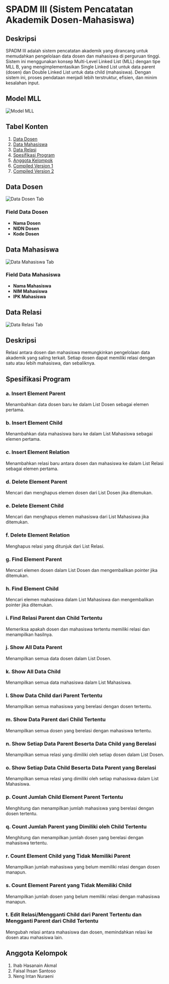# SPADM III (Sistem Pencatatan Akademik Dosen-Mahasiswa)

## Deskripsi
SPADM III adalah sistem pencatatan akademik yang dirancang untuk memudahkan pengelolaan data dosen dan mahasiswa di perguruan tinggi. Sistem ini menggunakan konsep Multi-Level Linked List (MLL) dengan tipe MLL B, yang mengimplementasikan Single Linked List untuk data parent (dosen) dan Double Linked List untuk data child (mahasiswa). Dengan sistem ini, proses pendataan menjadi lebih terstruktur, efisien, dan minim kesalahan input.

## Model MLL
![Model MLL](https://i.imgur.com/mSwORni.png)

## Tabel Konten
1. [Data Dosen](#data-dosen)
2. [Data Mahasiswa](#data-mahasiswa)
3. [Data Relasi](#data-relasi)
4. [Spesifikasi Program](#spesifikasi-program)
5. [Anggota Kelompok](#anggota-kelompok)
5. [Compiled Version 1](https://github.com/CyrusSE/Data-Structure-Project/raw/refs/heads/main/Version%201/bin/Debug/Mhs%20Dosen.exe)
6. [Compiled Version 2](https://github.com/CyrusSE/Data-Structure-Project/raw/refs/heads/main/Version%202/x64/Release/STD.exe)

## Data Dosen
![Data Dosen Tab](https://i.imgur.com/XYwYpJg.png)

### Field Data Dosen
- **Nama Dosen**
- **NIDN Dosen**
- **Kode Dosen**

## Data Mahasiswa
![Data Mahasiswa Tab](https://i.imgur.com/6YVTmS5.png)

### Field Data Mahasiswa
- **Nama Mahasiswa**
- **NIM Mahasiswa**
- **IPK Mahasiswa**

## Data Relasi
![Data Relasi Tab](https://i.imgur.com/snA45Iy.png)

## Deskripsi
Relasi antara dosen dan mahasiswa memungkinkan pengelolaan data akademik yang saling terkait. Setiap dosen dapat memiliki relasi dengan satu atau lebih mahasiswa, dan sebaliknya.

## Spesifikasi Program

### a. Insert Element Parent  
Menambahkan data dosen baru ke dalam List Dosen sebagai elemen pertama.

### b. Insert Element Child 
Menambahkan data mahasiswa baru ke dalam List Mahasiswa sebagai elemen pertama.

### c. Insert Element Relation 
Menambahkan relasi baru antara dosen dan mahasiswa ke dalam List Relasi sebagai elemen pertama.

### d. Delete Element Parent
Mencari dan menghapus elemen dosen dari List Dosen jika ditemukan.

### e. Delete Element Child
Mencari dan menghapus elemen mahasiswa dari List Mahasiswa jika ditemukan.

### f. Delete Element Relation
Menghapus relasi yang ditunjuk dari List Relasi.

### g. Find Element Parent 
Mencari elemen dosen dalam List Dosen dan mengembalikan pointer jika ditemukan.

### h. Find Element Child
Mencari elemen mahasiswa dalam List Mahasiswa dan mengembalikan pointer jika ditemukan.

### i. Find Relasi Parent dan Child Tertentu
Memeriksa apakah dosen dan mahasiswa tertentu memiliki relasi dan menampilkan hasilnya.

### j. Show All Data Parent 
Menampilkan semua data dosen dalam List Dosen.

### k. Show All Data Child
Menampilkan semua data mahasiswa dalam List Mahasiswa.

### l. Show Data Child dari Parent Tertentu
Menampilkan semua mahasiswa yang berelasi dengan dosen tertentu.

### m. Show Data Parent dari Child Tertentu 
Menampilkan semua dosen yang berelasi dengan mahasiswa tertentu.

### n. Show Setiap Data Parent Beserta Data Child yang Berelasi
Menampilkan semua relasi yang dimiliki oleh setiap dosen dalam List Dosen.

### o. Show Setiap Data Child Beserta Data Parent yang Berelasi
Menampilkan semua relasi yang dimiliki oleh setiap mahasiswa dalam List Mahasiswa.

### p. Count Jumlah Child Element Parent Tertentu
Menghitung dan menampilkan jumlah mahasiswa yang berelasi dengan dosen tertentu.

### q. Count Jumlah Parent yang Dimiliki oleh Child Tertentu
Menghitung dan menampilkan jumlah dosen yang berelasi dengan mahasiswa tertentu.

### r. Count Element Child yang Tidak Memiliki Parent
Menampilkan jumlah mahasiswa yang belum memiliki relasi dengan dosen manapun.

### s. Count Element Parent yang Tidak Memiliki Child
Menampilkan jumlah dosen yang belum memiliki relasi dengan mahasiswa manapun.

### t. Edit Relasi/Mengganti Child dari Parent Tertentu dan Mengganti Parent dari Child Tertentu
Mengubah relasi antara mahasiswa dan dosen, memindahkan relasi ke dosen atau mahasiswa lain.

## Anggota Kelompok
1. Ihab Hasanain Akmal
2. Faisal Ihsan Santoso 
3. Neng Intan Nuraeni
